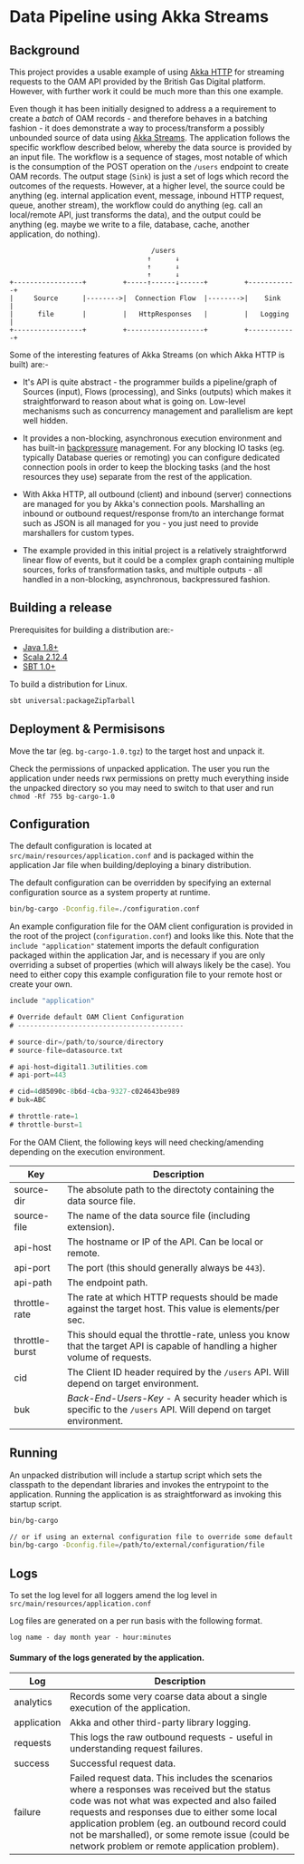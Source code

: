 
# Data Pipeline using Akka Streams


## Background

This project provides a usable example of using [Akka HTTP](https://doc.akka.io/docs/akka-http/current/scala/http/) for streaming requests to the OAM API provided by the British Gas Digital platform. However, with further work it could be much more than this one example.

Even though it has been initially designed to address a a requirement to create a _batch_ of OAM records - and therefore behaves in a batching fashion - it does demonstrate a way to process/transform a possibly unbounded source of data using [Akka Streams](https://doc.akka.io/docs/akka/2.5/scala/stream/index.html). The application follows the specific workflow described below, whereby the data source is provided by an input file. The workflow is a sequence of stages, most notable of which is the consumption of the POST operation on the `/users` endpoint to create OAM records. The output stage (`Sink`) is just a set of logs which record the outcomes of the requests. However, at a higher level, the source could be anything (eg. internal application event, message, inbound HTTP request, queue, another stream), the workflow could do anything (eg. call an local/remote API, just transforms the data), and the output could be anything (eg. maybe we write to a file, database, cache, another application, do nothing).

```
                                   /users
                                  ↑      ↓
                                  ↑      ↓
                                  ↑      ↓
+-----------------+         +-----↑------↓------+         +------------+
|     Source      |-------->|  Connection Flow  |-------->|    Sink    |
|      file       |         |   HttpResponses   |         |   Logging  |
+-----------------+         +-------------------+         +------------+
```

Some of the interesting features of Akka Streams (on which Akka HTTP is built) are:-

- It's API is quite abstract - the programmer builds a pipeline/graph of Sources (input), Flows (processing), and Sinks (outputs) which makes it straightforward to reason about what is going on. Low-level mechanisms such as concurrency management and parallelism are kept well hidden.

- It provides a non-blocking, asynchronous execution environment and has built-in [backpressure](https://www.lightbend.com/blog/understanding-akka-streams-back-pressure-and-asynchronous-architectures) management. For any blocking IO tasks (eg. typically Database queries or remoting) you can configure dedicated connection pools in order to keep the blocking tasks (and the host resources they use) separate from the rest of the application.

- With Akka HTTP, all outbound (client) and inbound (server) connections are managed for you by Akka's connection pools. Marshalling an inbound or outbound request/response from/to an interchange format such as JSON is all managed for you - you just need to provide marshallers for custom types.

- The example provided in this initial project is a relatively straightforwrd linear flow of events, but it could be a complex graph containing multiple sources, forks of transformation tasks, and multiple outputs - all handled in a non-blocking, asynchronous, backpressured fashion.



## Building a release

Prerequisites for building a distribution are:-

- [Java 1.8+](http://www.oracle.com/technetwork/java/javase/downloads/index.html)
- [Scala 2.12.4](https://www.scala-lang.org/download/)
- [SBT 1.0+](http://www.scala-sbt.org/download.html)


To build a distribution for Linux.

```bash
sbt universal:packageZipTarball
```


## Deployment & Permisisons

Move the tar (eg. `bg-cargo-1.0.tgz`) to the target host and unpack it.

Check the permissions of unpacked application. The user you run the application under needs rwx permissions on pretty much everything inside the unpacked directory so you may need to switch to that user and run `chmod -Rf 755 bg-cargo-1.0`


## Configuration

The default configuration is located at `src/main/resources/application.conf` and is packaged within the application Jar file when building/deploying a binary distribution.

The default configuration can be overridden by specifying an external configuration source as a system property at runtime.

```bash
bin/bg-cargo -Dconfig.file=./configuration.conf
```

An example configuration file for the OAM client configuration is provided in the root of the project (`configuration.conf`) and looks like this. Note that the `include "application"` statement imports the default configuration packaged within the application Jar, and is necessary if you are only overriding a subset of properties (which will always likely be the case). You need to either copy this example configuration file to your remote host or create your own.

```scala
include "application"

# Override default OAM Client Configuration
# -----------------------------------------

# source-dir=/path/to/source/directory
# source-file=datasource.txt

# api-host=digital1.3utilities.com
# api-port=443

# cid=4d85090c-8b6d-4cba-9327-c024643be989
# buk=ABC

# throttle-rate=1
# throttle-burst=1
```

For the OAM Client, the following keys will need checking/amending depending on the execution environment.

| Key   | Description    |
|-------|-----------------------|
| source-dir | The absolute path to the directoty containing the data source file. |
| source-file | The name of the data source file (including extension). |
| api-host | The hostname or IP of the API. Can be local or remote. |
| api-port | The port (this should generally always be `443`). |
| api-path | The endpoint path. |
| throttle-rate | The rate at which HTTP requests should be made against the target host. This value is elements/per sec.
| throttle-burst | This should equal the throttle-rate, unless you know that the target API is capable of handling a higher volume of requests. |
| cid | The Client ID header required by the `/users` API. Will depend on target environment. |
| buk | _Back-End-Users-Key_ - A security header which is specific to the `/users` API. Will depend on target environment. |



## Running

An unpacked distribution will include a startup script which sets the classpath to the dependant libraries and invokes the entrypoint to the application. Running the application is as straightforward as invoking this startup script.

```bash
bin/bg-cargo

// or if using an external configuration file to override some default configuration values
bin/bg-cargo -Dconfig.file=/path/to/external/configuration/file
```


## Logs

To set the log level for all loggers amend the log level in `src/main/resources/application.conf`

Log files are generated on a per run basis with the following format.

`log name - day month year - hour:minutes`

#### Summary of the logs generated by the application.

| Log | Description |
|-----|-------------|
| analytics | Records some very coarse data about a single execution of the application. |
| application | Akka and other third-party library logging. | |
| requests | This logs the raw outbound requests - useful in understanding request failures. |
| success | Successful request data. |
| failure | Failed request data. This includes the scenarios where a responses was received but the status code was not what was expected and also failed requests and responses due to either some local application problem (eg. an outbound record could not be marshalled), or some remote issue (could be network problem or remote application problem). |





